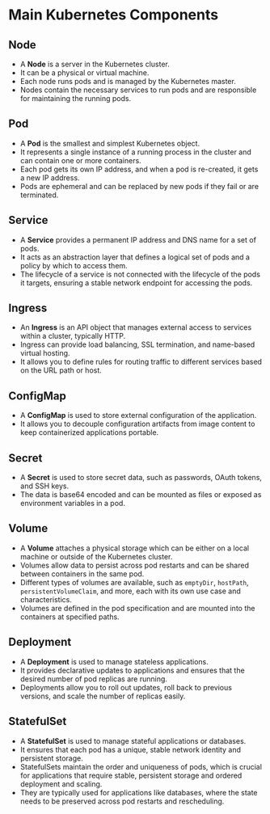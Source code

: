 # Main Kubernetes Components

## Node
- A **Node** is a server in the Kubernetes cluster.
- It can be a physical or virtual machine.
- Each node runs pods and is managed by the Kubernetes master.
- Nodes contain the necessary services to run pods and are responsible for maintaining the running pods.

## Pod
- A **Pod** is the smallest and simplest Kubernetes object.
- It represents a single instance of a running process in the cluster and can contain one or more containers.
- Each pod gets its own IP address, and when a pod is re-created, it gets a new IP address.
- Pods are ephemeral and can be replaced by new pods if they fail or are terminated.

## Service
- A **Service** provides a permanent IP address and DNS name for a set of pods.
- It acts as an abstraction layer that defines a logical set of pods and a policy by which to access them.
- The lifecycle of a service is not connected with the lifecycle of the pods it targets, ensuring a stable network endpoint for accessing the pods.

## Ingress
- An **Ingress** is an API object that manages external access to services within a cluster, typically HTTP.
- Ingress can provide load balancing, SSL termination, and name-based virtual hosting.
- It allows you to define rules for routing traffic to different services based on the URL path or host.

## ConfigMap
- A **ConfigMap** is used to store external configuration of the application.
- It allows you to decouple configuration artifacts from image content to keep containerized applications portable.

## Secret
- A **Secret** is used to store secret data, such as passwords, OAuth tokens, and SSH keys.
- The data is base64 encoded and can be mounted as files or exposed as environment variables in a pod.

## Volume
- A **Volume** attaches a physical storage which can be either on a local machine or outside of the Kubernetes cluster.
- Volumes allow data to persist across pod restarts and can be shared between containers in the same pod.
- Different types of volumes are available, such as `emptyDir`, `hostPath`, `persistentVolumeClaim`, and more, each with its own use case and characteristics.
- Volumes are defined in the pod specification and are mounted into the containers at specified paths.

## Deployment
- A **Deployment** is used to manage stateless applications.
- It provides declarative updates to applications and ensures that the desired number of pod replicas are running.
- Deployments allow you to roll out updates, roll back to previous versions, and scale the number of replicas easily.

## StatefulSet
- A **StatefulSet** is used to manage stateful applications or databases.
- It ensures that each pod has a unique, stable network identity and persistent storage.
- StatefulSets maintain the order and uniqueness of pods, which is crucial for applications that require stable, persistent storage and ordered deployment and scaling.
- They are typically used for applications like databases, where the state needs to be preserved across pod restarts and rescheduling.